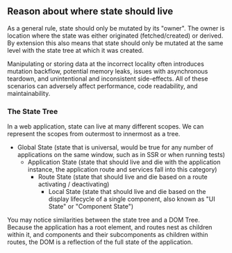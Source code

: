 ## Reason about where state should live

As a general rule, state should only be mutated by its "owner". The owner is
location where the state was either originated (fetched/created) or derived.
By extension this also means that state should only be mutated at the same
level with the state tree at which it was created.
 
Manipulating or storing data at the incorrect locality often introduces
mutation backflow, potential memory leaks, issues with asynchronous teardown,
and unintentional and inconsistent side-effects. All of these scenarios can
adversely affect performance, code readability, and maintainability.

### The State Tree

In a web application, state can live at many different scopes. We can represent
the scopes from outermost to innermost as a tree.
 
* Global State (state that is universal, would be true for any number of
  applications on the same window, such as in SSR or when running tests)
  * Application State (state that should live and die with the application
    instance, the application route and services fall into this category)
    * Route State (state that should live and die based on a route 
      activating / deactivating)
      * Local State (state that should live and die based on the display
        lifecycle of a single component, also known as "UI State" or
        "Component State")
 
You may notice similarities between the state tree and a DOM Tree. Because the
application has a root element, and routes nest as children within it, and
components and their subcomponents as children within routes, the DOM is a
reflection of the full state of the application.
